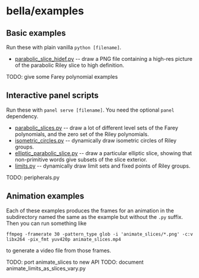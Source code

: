 # bella/examples

## Basic examples
Run these with plain vanilla `python [filename]`.
 - [parabolic_slice_hidef.py](parabolic_slice_hidef.py) -- draw a PNG file containing a high-res picture of the parabolic Riley slice to high definition.

TODO: give some Farey polynomial examples

## Interactive panel scripts
Run these with `panel serve [filename]`. You need the optional `panel` dependency.
 - [parabolic_slices.py](parabolic_slices.py) -- draw a lot of different level sets of the Farey polynomials, and the zero set of the Riley polynomials.
 - [isometric_circles.py](isometric_circles.py) -- dynamically draw isometric circles of Riley groups.
 - [elliptic_parabolic_slice.py](elliptic_parabolic_slice.py) -- draw a particular elliptic slice, showing that non-primitive words give subsets of the slice exterior.
 - [limits.py](limits.py) -- dynamically draw limit sets and fixed points of Riley groups.

TODO: peripherals.py

## Animation examples
Each of these examples produces the frames for an animation in the subdirectory named the same as the example but without the `.py` suffix. Then
you can run something like

    ffmpeg -framerate 30 -pattern_type glob -i 'animate_slices/*.png' -c:v libx264 -pix_fmt yuv420p animate_slices.mp4

to generate a video file from those frames.

TODO: port animate_slices to new API
TODO: document animate_limits_as_slices_vary.py
